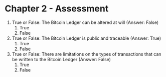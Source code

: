 # Chapter 2 - Assessment

1. True or False: The Bitcoin Ledger can be altered at will (Answer: False)
   1. True
   2. False
2. True or False: The Bitcoin Ledger is public and traceable (Answer: True)
   1. True
   2. False
3. True or False: There are limitations on the types of transactions that can be written to the Bitcoin Ledger (Answer: False)
   1. True
   2. False
